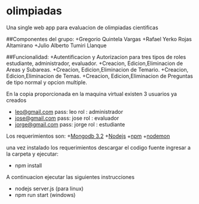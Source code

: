 # olimpiadas
Una single web app para evaluacion  de  olimpiadas cientificas

##Componentes del grupo: 
	+Gregorio Quintela Vargas
	+Rafael Yerko Rojas Altamirano
	+Julio Alberto Tumiri Llanque

##Funcionalidad:
	+Autentificacion y Autorizacion para tres tipos de roles estudiante, administrador, evaluador.
	+Creacion, Edicion,Eliminacion de Areas y Subareas.
	+Creacion, Edicion,Eliminacion de Temario.
	+Creacion, Edicion,Eliminacion de Temas.
	+Creacion, Edicion,Eliminacion de Preguntas de tipo normal y opcion multiple.

En la copia proporcionada en la maquina virtual existen 3 usuarios ya creados 
+ leo@gmail.com    pass: leo   rol : administrador
+ jose@gmail.com    pass: jose   rol : evaluador
+ jorge@gmail.com    pass: jorge   rol : estudiante

Los requerimientos son:
+[Mongodb 3.2](https://docs.mongodb.com/manual/tutorial/install-mongodb-on-ubuntu/")
+[Nodejs](https://nodejs.org/es/download/)
+[npm](https://www.npmjs.com/package/npm)
+[nodemon](https://www.npmjs.com/package/nodemon)

una vez instalado los requerimientos descargar el  codigo fuente ingresar a la carpeta y ejecutar:
+ npm install

A continuacion ejecutar las siguientes instrucciones
 + nodejs server.js  (para linux)
 + npm run start     (windows)


